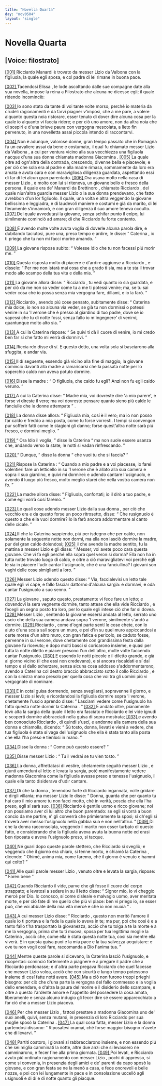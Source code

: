 ```yaml
---
title: "Novella Quarta"
day: "nov0504"
layout: "single"
---
```

<div id="nov0504" type="novella" who="filostrato">
 <h1>
  Novella Quarta
 </h1>
 <p>
  <h2>
   [Voice: filostrato]
  </h2>
 </p>
 <argument>
  <p>
   <a href="{{ site.baseurl }}enDecameron/nov0504#p05040001" id="p05040001">
    [001]
   </a>
   <name persref="ricciardomanardi" type="person">
    Ricciardo Manardi
   </name>
   &egrave; trovato da messer
   <name persref="lizio" type="person">
    Lizio da Valbona
   </name>
   con la figliuola, la quale egli sposa, e col padre di lei rimane in buona pace.
  </p>
 </argument>
 <div3 type="commentary" who="author">
  <p>
   <a href="{{ site.baseurl }}enDecameron/nov0504#p05040002" id="p05040002">
    [002]
   </a>
   Tacendosi
   <name persref="elissa" type="person">
    Elissa
   </name>
   , le lode ascoltando dalle sue compagne date alla sua novella, impose la
   <name persref="fiammetta" type="person">
    reina
   </name>
   a
   <name persref="filostrato" type="person">
    Filostrato
   </name>
   che alcuna ne dicesse egli; il quale ridendo incominci&ograve;:
  </p>
 </div3>
 <div3 type="commentary" who="filostrato">
  <p>
   <a href="{{ site.baseurl }}enDecameron/nov0504#p05040003" id="p05040003">
    [003]
   </a>
   Io sono stato da tante di voi tante volte morso, perch&eacute; io materia da crudeli ragionamenti e da farvi piagner v'imposi, che a me pare, a volere alquanto questa noia ristorare, esser tenuto di dover dire alcuna cosa per la quale io alquanto vi faccia ridere; e per ci&ograve; uno amore, non da altra noia che di sospiri e d'una brieve paura con vergogna mescolata, a lieto fin pervenuto, in una novelletta assai piccola intendo di raccontarvi.
  </p>
 </div3>
 <p>
  <a href="{{ site.baseurl }}enDecameron/nov0504#p05040004" id="p05040004">
   [004]
  </a>
  Non &egrave; adunque, valorose donne, gran tempo passato che in
  <name placeref="romagna" type="place">
   Romagna
  </name>
  fu un cavaliere assai da bene e costumato, il qual fu chiamato messer
  <name persref="lizio" type="person">
   Lizio da Valbona
  </name>
  , a cui per ventura vicino alla sua vecchiezza una figliuola nacque d'una sua donna chiamata
  <name persref="giacomina" type="person">
   madonna Giacomina
  </name>
  .
  <a href="{{ site.baseurl }}enDecameron/nov0504#p05040005" id="p05040005">
   [005]
  </a>
  La quale oltre ad ogn'altra della contrada, crescendo, divenne bella e piacevole; e per ci&ograve; che sola era al padre e alla madre rimasa, sommamente da loro era amata e avuta cara e con maravigliosa diligenza guardata, aspettando essi di far di lei alcun gran parentado.
  <a href="{{ site.baseurl }}enDecameron/nov0504#p05040006" id="p05040006">
   [006]
  </a>
  Ora usava molto nella casa di messer
  <name persref="lizio" type="person">
   Lizio
  </name>
  , e molto con lui si riteneva, un giovane bello e fresco della persona, il quale era de'
  <name persref="manardi" type="person">
   Manardi da Brettinoro
  </name>
  , chiamato
  <name persref="ricciardomanardi" type="person">
   Ricciardo
  </name>
  , del quale niun'altra guardia messer
  <name persref="lizio" type="person">
   Lizio
  </name>
  o la sua donna prendevano, che fatto avrebbon d'un lor figliuolo. Il quale, una volta e altra veggendo la
  <name persref="caterina" type="person">
   giovane
  </name>
  bellissima e leggiadra, e di laudevoli maniere e costumi e gi&agrave; da marito, di lei fieramente s'innamor&ograve;, e con gran diligenza il suo amore teneva occulto.
  <a href="{{ site.baseurl }}enDecameron/nov0504#p05040007" id="p05040007">
   [007]
  </a>
  Del quale avvedutasi la giovane, senza schifar punto il colpo, lui similmente cominci&ograve; ad amare; di che
  <name persref="ricciardomanardi" type="person">
   Ricciardo
  </name>
  fu forte contento.
 </p>
 <p>
  <a href="{{ site.baseurl }}enDecameron/nov0504#p05040008" id="p05040008">
   [008]
  </a>
  E avendo molte volte avuta voglia di doverle alcuna parola dire, e dubitando taciutosi, pure una, preso tempo e ardire, le disse:
  <q direct="unspecified" who="ricciardomanardi">
   <name persref="caterina" type="person">
    Caterina
   </name>
   , io ti priego che tu non mi facci morire amando.
  </q>
 </p>
 <p>
  <a href="{{ site.baseurl }}enDecameron/nov0504#p05040009" id="p05040009">
   [009]
  </a>
  La
  <name persref="caterina" type="person">
   giovane
  </name>
  rispose subito:
  <q direct="unspecified" who="caterina">
   Volesse Idio che tu non facessi pi&uacute; morir me.
  </q>
 </p>
 <p>
  <a href="{{ site.baseurl }}enDecameron/nov0504#p05040010" id="p05040010">
   [010]
  </a>
  Questa risposta molto di piacere e d'ardire aggiunse a
  <name persref="ricciardomanardi" type="person">
   Ricciardo
  </name>
  , e dissele:
  <q direct="unspecified" who="ricciardomanardi">
   Per me non istar&agrave; mai cosa che a grado ti sia, ma a te sta il trovar modo allo scampo della tua vita e della mia.
  </q>
 </p>
 <p>
  <a href="{{ site.baseurl }}enDecameron/nov0504#p05040011" id="p05040011">
   [011]
  </a>
  La
  <name persref="caterina" type="person">
   giovane
  </name>
  allora disse:
  <q direct="unspecified" who="caterina">
   <name persref="ricciardomanardi" type="person">
    Ricciardo
   </name>
   , tu vedi quanto io sia guardata, e per ci&ograve; da me non so veder come tu a me ti potessi venire; ma, se tu sai veder cosa che io possa senza mia vergogna fare, dillami, e io la far&ograve;.
  </q>
 </p>
 <p>
  <a href="{{ site.baseurl }}enDecameron/nov0504#p05040012" id="p05040012">
   [012]
  </a>
  <name persref="ricciardomanardi" type="person">
   Ricciardo
  </name>
  , avendo pi&uacute; cose pensato, subitamente disse:
  <q direct="unspecified">
   <name persref="caterina" type="person">
    Caterina
   </name>
   mia dolce, io non so alcuna via veder, se gi&agrave; tu non dormissi o potessi venire in su 'l verone che &egrave; presso al giardino di tuo padre, dove se io sapessi che tu di notte fossi, senza fallo io m'ingegnere' di venirvi, quantunque molto alto sia.
  </q>
 </p>
 <p>
  <a href="{{ site.baseurl }}enDecameron/nov0504#p05040013" id="p05040013">
   [013]
  </a>
  A cui la
  <name persref="caterina" type="person">
   Caterina
  </name>
  rispose:
  <q direct="unspecified" who="caterina">
   Se quivi ti d&agrave; il cuore di venire, io mi credo ben far s&iacute; che fatto mi verr&agrave; di dormirvi.
  </q>
 </p>
 <p>
  <a href="{{ site.baseurl }}enDecameron/nov0504#p05040014" id="p05040014">
   [014]
  </a>
  <name persref="ricciardomanardi" type="person">
   Riccia rdo
  </name>
  disse di s&iacute;. E questo detto, una volta sola si basciarono alla sfuggita, e andar via.
 </p>
 <p>
  <a href="{{ site.baseurl }}enDecameron/nov0504#p05040015" id="p05040015">
   [015]
  </a>
  Il d&iacute; seguente, essendo gi&agrave; vicino alla fine di maggio, la
  <name persref="caterina" type="person">
   giovane
  </name>
  cominci&ograve; davanti alla madre a ramaricarsi che la passata notte per lo soperchio caldo non aveva potuto dormire.
 </p>
 <p>
  <a href="{{ site.baseurl }}enDecameron/nov0504#p05040016" id="p05040016">
   [016]
  </a>
  Disse la
  <name persref="giacomina" type="person">
   madre
  </name>
  :
  <q direct="unspecified" who="giacomina">
   O figliuola, che caldo fu egli? Anzi non fu egli caldo veruno.
  </q>
 </p>
 <p>
  <a href="{{ site.baseurl }}enDecameron/nov0504#p05040017" id="p05040017">
   [017]
  </a>
  A cui la
  <name persref="caterina" type="person">
   Caterina
  </name>
  disse:
  <q direct="unspecified" who="caterina">
   Madre mia, voi dovreste dire 'a mio parere', e forse vi direste il vero; ma voi dovreste pensare quanto sieno pi&uacute; calde le fanciulle che le donne attempate
  </q>
  .
 </p>
 <p>
  <a href="{{ site.baseurl }}enDecameron/nov0504#p05040018" id="p05040018">
   [018]
  </a>
  La
  <name persref="giacomina" type="person">
   donna
  </name>
  disse allora:
  <q direct="unspecified" who="giacomina">
   Figliuola mia, cos&iacute; &egrave; il vero; ma io non posso far caldo e freddo a mia posta, come tu forse vorresti. I tempi si convengon pur sofferir fatti come le stagioni gli danno; forse quest'altra notte sar&agrave; pi&uacute; fresco, e dormirai meglio.
  </q>
 </p>
 <p>
  <a href="{{ site.baseurl }}enDecameron/nov0504#p05040019" id="p05040019">
   [019]
  </a>
  <q direct="unspecified" who="caterina">
   Ora Idio il voglia,
  </q>
  disse la
  <name persref="caterina" type="person">
   Caterina
  </name>
  <q direct="unspecified">
   ma non suole essere usanza che, andando verso la state, le notti si vadan rinfrescando.
  </q>
 </p>
 <p>
  <a href="{{ site.baseurl }}enDecameron/nov0504#p05040020" id="p05040020">
   [020]
  </a>
  <q direct="unspecified" who="giacomina">
   Dunque,
  </q>
  disse la
  <name persref="giacomina" type="person">
   donna
  </name>
  <q direct="unspecified">
   che vuoi tu che si faccia?
  </q>
 </p>
 <p>
  <a href="{{ site.baseurl }}enDecameron/nov0504#p05040021" id="p05040021">
   [021]
  </a>
  Rispose la
  <name persref="caterina" type="person">
   Caterina
  </name>
  :
  <q direct="unspecified" who="caterina">
   Quando a mio padre e a voi piacesse, io farei volentieri fare un letticello in su 'l verone che &egrave; allato alla sua camera e sopra il suo giardino, e quivi mi dormirei: e udendo cantare l'usignuolo, e avendo il luogo pi&uacute; fresco, molto meglio starei che nella vostra camera non fo.
  </q>
 </p>
 <p>
  <a href="{{ site.baseurl }}enDecameron/nov0504#p05040022" id="p05040022">
   [022]
  </a>
  La
  <name persref="giacomina" type="person">
   madre
  </name>
  allora disse:
  <q direct="unspecified" who="giacomina">
   Figliuola, confortati; io il dir&ograve; a tuo padre, e come egli vorr&agrave; cos&iacute; faremo.
  </q>
 </p>
 <p>
  <a href="{{ site.baseurl }}enDecameron/nov0504#p05040023" id="p05040023">
   [023]
  </a>
  Le quali cose udendo messer
  <name persref="lizio" type="person">
   Lizio
  </name>
  dalla sua
  <name persref="giacomina" type="person">
   donna
  </name>
  , per ci&ograve; che vecchio era e da questo forse un poco ritrosetto, disse:
  <q direct="unspecified" who="lizio">
   Che rusignuolo &egrave; questo a che ella vuol dormire? Io la far&ograve; ancora addormentare al canto delle cicale.
  </q>
 </p>
 <p>
  <a href="{{ site.baseurl }}enDecameron/nov0504#p05040024" id="p05040024">
   [024]
  </a>
  Il che la
  <name persref="caterina" type="person">
   Caterina
  </name>
  sappiendo, pi&uacute; per isdegno che per caldo, non solamente la seguente notte non dorm&iacute;, ma ella non lasci&ograve; dormire la madre, pur del gran caldo dolendosi;
  <a href="{{ site.baseurl }}enDecameron/nov0504#p05040025" id="p05040025">
   [025]
  </a>
  il che avendo la
  <name persref="giacomina" type="person">
   madre
  </name>
  sentito, fu la mattina a messer
  <name persref="lizio" type="person">
   Lizio
  </name>
  e gli disse:
  <q direct="unspecified" who="giacomina">
   Messer, voi avete poco cara questa giovane. Che vi fa egli perch&eacute; ella sopra quel veron si dorma? Ella non ha in tutta notte trovato luogo di caldo, e oltre a ci&ograve; maravigliatevi voi perch&eacute; egli le sia in piacere l'udir cantar l'usignuolo, che &egrave; una fanciullina? I giovani son vaghi delle cose simiglianti a loro.
  </q>
 </p>
 <p>
  <a href="{{ site.baseurl }}enDecameron/nov0504#p05040026" id="p05040026">
   [026]
  </a>
  Messer
  <name persref="lizio" type="person">
   Lizio
  </name>
  udendo questo disse:
  <q direct="unspecified" who="lizio">
   Via, faccialevisi un letto tale quale egli vi cape, e fallo fasciar dattorno d'alcuna sargia: e dormavi, e oda cantar l'usignuolo a suo senno.
  </q>
 </p>
 <p>
  <a href="{{ site.baseurl }}enDecameron/nov0504#p05040027" id="p05040027">
   [027]
  </a>
  La
  <name persref="caterina" type="person">
   giovane
  </name>
  , saputo questo, prestamente vi fece fare un letto; e dovendovi la sera vegnente dormire, tanto attese che ella vide
  <name persref="ricciardomanardi" type="person">
   Ricciardo
  </name>
  , e fecegli un segno posto tra loro, per lo quale egli intese ci&ograve; che far si dovea.
  <a href="{{ site.baseurl }}enDecameron/nov0504#p05040028" id="p05040028">
   [028]
  </a>
  Messer
  <name persref="lizio" type="person">
   Lizio
  </name>
  , sentendo la giovane essersi andata al letto, serrato uno uscio che della sua camera andava sopra 'l verone, similmente s'and&ograve; a dormire.
  <a href="{{ site.baseurl }}enDecameron/nov0504#p05040029" id="p05040029">
   [029]
  </a>
  <name persref="ricciardomanardi" type="person">
   Ricciardo
  </name>
  , come d'ogni parte sent&iacute; le cose chete, con lo aiuto d'una scala sal&iacute; sopra un muro, e poi d'in su quel muro appiccandosi a certe morse d'un altro muro, con gran fatica e pericolo, se caduto fosse, pervenne in sul verone, dove chetamente con grandissima festa dalla giovane fu ricevuto; e dopo molti basci si coricarono insieme, e quasi per tutta la notte diletto e piacer presono l'un dell'altro, molte volte faccendo cantar l'usignuolo.
  <a href="{{ site.baseurl }}enDecameron/nov0504#p05040030" id="p05040030">
   [030]
  </a>
  E essendo le notti piccole e il diletto grande, e gi&agrave; al giorno vicino (il che essi non credevano), e s&iacute; ancora riscaldati e s&iacute; dal tempo e s&iacute; dallo scherzare, senza alcuna cosa addosso s'addormentarono, avendo a
  <name persref="caterina" type="person">
   Caterina
  </name>
  col destro braccio abbracciato sotto il collo
  <name persref="ricciardomanardi" type="person">
   Ricciardo
  </name>
  , e con la sinistra mano presolo per quella cosa che voi tra gli uomini pi&uacute; vi vergognate di nominare.
 </p>
 <p>
  <a href="{{ site.baseurl }}enDecameron/nov0504#p05040031" id="p05040031">
   [031]
  </a>
  E in cotal guisa dormendo, senza svegliarsi, sopravenne il giorno, e messer
  <name persref="lizio" type="person">
   Lizio
  </name>
  si lev&ograve;; e ricordandosi la figliuola dormire sopra 'l verone, chetamente l'uscio aprendo disse:
  <q direct="unspecified" who="lizio">
   Lasciami vedere come l'usignuolo ha fatto questa notte dormir la
   <name persref="caterina" type="person">
    Caterina
   </name>
   .
  </q>
  <a href="{{ site.baseurl }}enDecameron/nov0504#p05040032" id="p05040032">
   [032]
  </a>
  E andato oltre, pianamente lev&ograve; alta la sargia della quale il letto era fasciato e
  <name persref="ricciardomanardi" type="person">
   Ricciardo
  </name>
  e lei vide ignudi e scoperti dormire abbracciati nella guisa di sopra mostrata;
  <a href="{{ site.baseurl }}enDecameron/nov0504#p05040033" id="p05040033">
   [033]
  </a>
  e avendo ben conosciuto
  <name persref="ricciardomanardi" type="person">
   Ricciardo
  </name>
  , di quindi s'usc&iacute;, e andonne alla camera della sua
  <name persref="giacomina" type="person">
   donna
  </name>
  e chiamolla, dicendo:
  <q direct="unspecified" who="lizio">
   S&uacute; tosto, donna, lievati e vieni a vedere, che tua figliuola &egrave; stata s&iacute; vaga dell'usignuolo che ella &egrave; stata tanto alla posta che ella l'ha preso e tienlosi in mano.
  </q>
 </p>
 <p>
  <a href="{{ site.baseurl }}enDecameron/nov0504#p05040034" id="p05040034">
   [034]
  </a>
  Disse la
  <name persref="giacomina" type="person">
   donna
  </name>
  :
  <q direct="unspecified" who="giacomina">
   Come pu&ograve; questo essere?
  </q>
 </p>
 <p>
  <a href="{{ site.baseurl }}enDecameron/nov0504#p05040035" id="p05040035">
   [035]
  </a>
  Disse messer
  <name persref="lizio" type="person">
   Lizio
  </name>
  :
  <q direct="unspecified" who="lizio">
   Tu il vedrai se tu vien tosto.
  </q>
 </p>
 <p>
  <a href="{{ site.baseurl }}enDecameron/nov0504#p05040036" id="p05040036">
   [036]
  </a>
  La donna, affrettatasi di vestire, chetamente seguit&ograve; messer
  <name persref="lizio" type="person">
   Lizio
  </name>
  , e giunti amenduni al letto e levata la sargia, pot&eacute; manifestamente vedere
  <name persref="giacomina" type="person">
   madonna Giacomina
  </name>
  come la figliuola avesse preso e tenesse l'usignuolo, il quale ella tanto disiderava d'udir cantare.
 </p>
 <p>
  <a href="{{ site.baseurl }}enDecameron/nov0504#p05040037" id="p05040037">
   [037]
  </a>
  Di che la
  <name persref="giacomina" type="person">
   donna
  </name>
  , tenendosi forte di
  <name persref="ricciardomanardi" type="person">
   Ricciardo
  </name>
  ingannata, volle gridare e dirgli villania; ma messer
  <name persref="lizio" type="person">
   Lizio
  </name>
  le disse:
  <q direct="unspecified" who="lizio">
   Donna, guarda che per quanto tu hai caro il mio amore tu non facci motto, ch&eacute; in verit&agrave;, poscia che ella l'ha preso, egli s&iacute; sar&agrave; suo.
   <a href="{{ site.baseurl }}enDecameron/nov0504#p05040038" id="p05040038">
    [038]
   </a>
   <name persref="ricciardomanardi" type="person">
    Ricciardo
   </name>
   &egrave; gentile uomo e ricco giovane; noi non possiamo aver di lui altro che buon parentado: se egli si vorr&agrave; a buon concio da me partire, e' gli converr&agrave; che primieramente la sposi; s&iacute; ch'egli si trover&agrave; aver messo l'usignuolo nella gabbia sua e non nell'altrui.
  </q>
  <a href="{{ site.baseurl }}enDecameron/nov0504#p05040039" id="p05040039">
   [039]
  </a>
  Di che la donna racconsolata, veggendo il marito non esser turbato di questo fatto, e considerando che la figliuola aveva avuta la buona notte ed erasi ben riposata e aveva l'usignuolo preso, si tacque.
 </p>
 <p>
  <a href="{{ site.baseurl }}enDecameron/nov0504#p05040040" id="p05040040">
   [040]
  </a>
  N&eacute; guari dopo queste parole stettero, che
  <name persref="ricciardomanardi" type="person">
   Ricciardo
  </name>
  si svegli&ograve;; e veggendo che il giorno era chiaro, si tenne morto, e chiam&ograve; la
  <name persref="caterina" type="person">
   Caterina
  </name>
  , dicendo:
  <q direct="unspecified" who="ricciardomanardi">
   Ohim&egrave;, anima mia, come faremo, ch&eacute; il giorno &egrave; venuto e hammi qui colto?
  </q>
 </p>
 <p>
  <a href="{{ site.baseurl }}enDecameron/nov0504#p05040041" id="p05040041">
   [041]
  </a>
  Alle quali parole messer
  <name persref="lizio" type="person">
   Lizio
  </name>
  , venuto oltre e levata la sargia, rispose:
  <q direct="unspecified" who="lizio">
   Faren bene
  </q>
 </p>
 <p>
  <a href="{{ site.baseurl }}enDecameron/nov0504#p05040042" id="p05040042">
   [042]
  </a>
  Quando
  <name persref="ricciardomanardi" type="person">
   Ricciardo
  </name>
  il vide, parve che gli fosse il cuore del corpo strappato; e levatosi a sedere in su il letto disse:
  <q direct="unspecified" who="ricciardomanardi">
   Signor mio, io vi cheggio merc&eacute; per Dio. Io conosco, s&iacute; come disleale e malvagio uomo, aver meritata morte, e per ci&ograve; fate di me quello che pi&uacute; vi piace: ben vi priego io, se esser pu&ograve;, che voi abbiate della mia vita merc&eacute; e che io non muoia
  </q>
  .
 </p>
 <p>
  <a href="{{ site.baseurl }}enDecameron/nov0504#p05040043" id="p05040043">
   [043]
  </a>
  A cui messer
  <name persref="lizio" type="person">
   Lizio
  </name>
  disse:
  <q direct="unspecified" who="lizio">
   <name persref="ricciardomanardi" type="person">
    Ricciardo
   </name>
   , questo non merit&ograve; l'amore il quale io ti portava e la fede la quale io aveva in te; ma pur, poi che cos&iacute; &egrave; e a tanto fallo t'ha trasportato la giovanezza, acci&ograve; che tu tolga a te la morte e a me la vergogna, prima che tu ti muova, sposa per tua legittima moglie la
   <name persref="caterina" type="person">
    Caterina
   </name>
   , acci&ograve; che, come ella &egrave; stata questa notte tua, cos&iacute; sia mentre ella viver&agrave;. E in questa guisa puoi e la mia pace e la tua salvezza acquistare: e ove tu non vogli cos&iacute; fare, raccomanda a Dio l'anima tua.
  </q>
 </p>
 <p>
  <a href="{{ site.baseurl }}enDecameron/nov0504#p05040044" id="p05040044">
   [044]
  </a>
  Mentre queste parole si dicevano, la
  <name persref="caterina" type="person">
   Caterina
  </name>
  lasci&ograve; l'usignuolo, e ricopertasi cominci&ograve; fortemente a piagnere e a pregare il padre che a
  <name persref="ricciardomanardi" type="person">
   Ricciardo
  </name>
  perdonasse; e d'altra parte pregava
  <name persref="ricciardomanardi" type="person">
   Ricciardo
  </name>
  che quel facesse che messer
  <name persref="lizio" type="person">
   Lizio
  </name>
  volea, acci&ograve; che con sicurt&agrave; e lungo tempo potessono insieme di cos&iacute; fatte notti avere.
  <a href="{{ site.baseurl }}enDecameron/nov0504#p05040045" id="p05040045">
   [045]
  </a>
  Ma a ci&ograve; non furono troppi prieghi bisogno: per ci&ograve; che d'una parte la vergogna del fallo commesso e la voglia dello emendare, e d'altra la paura del morire e il disiderio dello scampare, e oltre a questo l'ardente amore e l'appetito del possedere la cosa amata, liberamente e senza alcuno indugio gli fecer dire s&eacute; essere apparecchiato a far ci&ograve; che a messer
  <name persref="lizio" type="person">
   Lizio
  </name>
  piaceva.
 </p>
 <p>
  <a href="{{ site.baseurl }}enDecameron/nov0504#p05040046" id="p05040046">
   [046]
  </a>
  Per che messer
  <name persref="lizio" type="person">
   Lizio
  </name>
  , fattosi prestare a
  <name persref="giacomina" type="person">
   madonna Giacomina
  </name>
  uno de' suoi anelli, quivi, senza mutarsi, in presenzia di loro
  <name persref="ricciardomanardi" type="person">
   Ricciardo
  </name>
  per sua moglie spos&ograve; la
  <name persref="caterina" type="person">
   Caterina
  </name>
  .
  <a href="{{ site.baseurl }}enDecameron/nov0504#p05040047" id="p05040047">
   [047]
  </a>
  La qual cosa fatta, messer
  <name persref="lizio" type="person">
   Lizio
  </name>
  e la donna partendosi dissono:
  <q direct="unspecified" who="lizio giacomina">
   Riposatevi oramai, ch&eacute; forse maggior bisogno n'avete che di levarvi.
  </q>
 </p>
 <p>
  <a href="{{ site.baseurl }}enDecameron/nov0504#p05040048" id="p05040048">
   [048]
  </a>
  Partiti costoro, i giovani si rabbracciarono insieme, e non essendo pi&uacute; che sei miglia camminati la notte, altre due anzi che si levassero ne camminarono, e fecer fine alla prima giornata.
  <a href="{{ site.baseurl }}enDecameron/nov0504#p05040049" id="p05040049">
   [049]
  </a>
  Poi levati, e
  <name persref="ricciardomanardi" type="person">
   Ricciardo
  </name>
  avuto pi&uacute; ordinato ragionamento con messer
  <name persref="lizio" type="person">
   Lizio
  </name>
  , pochi d&iacute; appresso, s&iacute; come si convenia, in presenzia degli amici e de' parenti da capo spos&ograve; la giovane, e con gran festa se ne la men&ograve; a casa, e fece onorevoli e belle nozze, e poi con lei lungamente in pace e in consolazione uccell&ograve; agli usignuoli e di d&iacute; e di notte quanto gli piacque.
 </p>
</div>